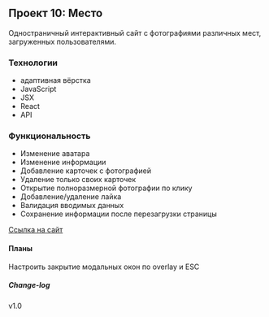 ## Проект 10: Место
Одностраничный интерактивный сайт с фотографиями различных мест, загруженных пользователями.
### Технологии
* адаптивная вёрстка
* JavaScript
* JSX
* React
* API
### Функциональность
* Изменение аватара
* Изменение информации
* Добавление карточек с фотографией
* Удаление только своих карточек
* Открытие полноразмерной фотографии по клику
* Добавление/удаление лайка
* Валидация вводимых данных
* Сохранение информации после перезагрузки страницы

[Ссылка на сайт](https://embryo83.github.io/mesto-react/)

#### Планы
Настроить закрытие модальных окон по overlay и ESC

##### Change-log
v1.0